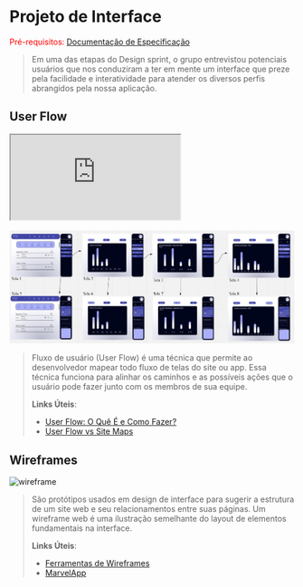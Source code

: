 
# Projeto de Interface

<span style="color:red">Pré-requisitos: <a href="2-Especificação.md"> Documentação de Especificação</a></span>

> Em uma das etapas do Design sprint, o grupo entrevistou potenciais usuários que
> nos conduziram a ter em mente um interface que preze pela facilidade e interatividade para
> atender os diversos perfis abrangidos pela nossa aplicação.

## User Flow

<iframe src="https://miro.com/app/live-embed/o9J_lttM04U=/?moveToViewport=-3339,-1815,9762,4643"></iframe>

![Exemplo de UserFlow](images/Screenshot_2.png)

> Fluxo de usuário (User Flow) é uma técnica que permite ao desenvolvedor
> mapear todo fluxo de telas do site ou app. Essa técnica funciona
> para alinhar os caminhos e as possíveis ações que o usuário pode
> fazer junto com os membros de sua equipe.
>
> **Links Úteis**:
> - [User Flow: O Quê É e Como Fazer?](https://medium.com/7bits/fluxo-de-usu%C3%A1rio-user-flow-o-que-%C3%A9-como-fazer-79d965872534)
> - [User Flow vs Site Maps](http://designr.com.br/sitemap-e-user-flow-quais-as-diferencas-e-quando-usar-cada-um/)



## Wireframes

![wireframe](https://user-images.githubusercontent.com/52513984/135323831-979117ed-f3ad-4935-8057-31f0f71888ef.jpeg)

> São protótipos usados em design de interface para sugerir a
> estrutura de um site web e seu relacionamentos entre suas
> páginas. Um wireframe web é uma ilustração semelhante do
> layout de elementos fundamentais na interface.
> 
> **Links Úteis**:
> - [Ferramentas de Wireframes](https://rockcontent.com/blog/wireframes/)
> - [MarvelApp](https://marvelapp.com/developers/documentation/tutorials/)
